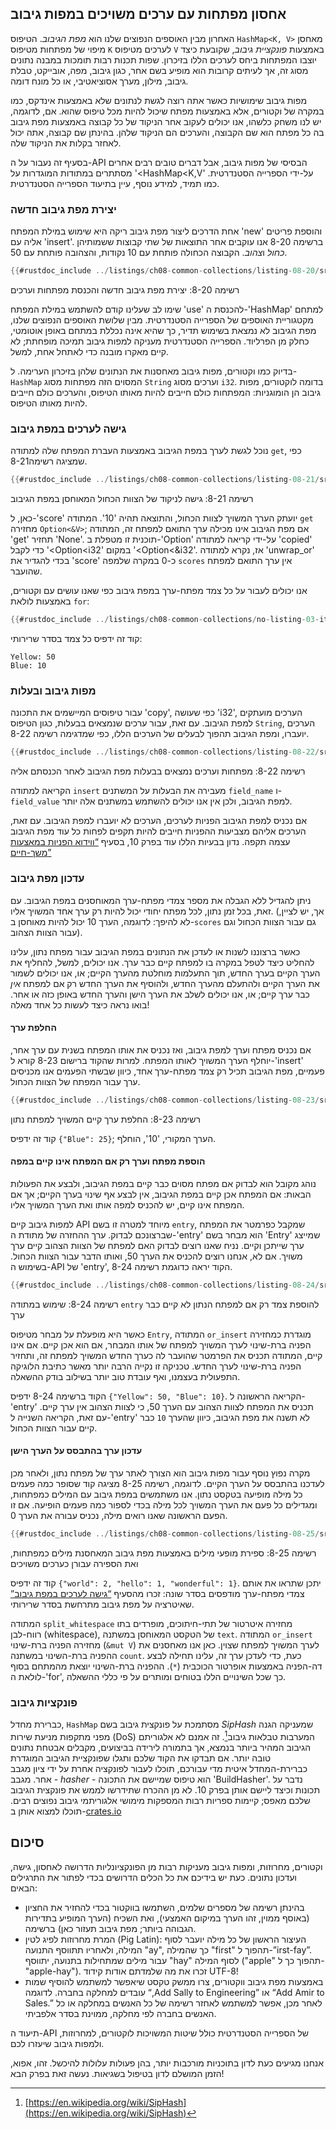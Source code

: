 ## אחסון מפתחות עם ערכים משויכים במפות גיבוב

האחרון מבין האוספים הנפוצים שלנו הוא _מפת הגיבוב_. הטיפוס `HashMap<K, V>` מאחסן מיפוי של מפתחות מטיפוס `K` לערכים מטיפוס `V` באמצעות _פונקציית גיבוב_, שקובעת כיצד יוצבו המפתחות ביחס לערכים הללו בזיכרון. שפות תכנות רבות תומכות במבנה נתונים מסוג זה, אך לעיתים קרובות הוא מופיע בשם אחר, כגון גיבוב, מפה, אובייקט, טבלת גיבוב, מילון, מערך אסוציאטיבי, או כל מונח דומה.

מפות גיבוב שימושיות כאשר אתה רוצה לגשת לנתונים שלא באמצעות אינדקס, כמו במקרה של וקטורים, אלא באמצעות מפתח שיכול להיות מכל טיפוס שהוא. אם, לדוגמה, יש לנו משחק כלשהו, אנו יכולים לעקוב אחר הניקוד של כל קבוצה באמצעות מפת גיבוב בה כל מפתח הוא שם הקבוצה, והערכים הם הניקוד שלהן. בהינתן שם קבוצה, אתה יכול לאחזר בקלות את הניקוד שלה.

בסעיף זה נעבור על ה-API הבסיסי של מפות גיבוב, אבל דברים טובים רבים אחרים מסתתרים במתודות המוגדרות על '<HashMap<K,V' על-ידי הספרייה הסטנדרטית. כמו תמיד, למידע נוסף, עיין בתיעוד הספרייה הסטנדרטית.

### יצירת מפת גיבוב חדשה

אחת הדרכים ליצור מפת גיבוב ריקה היא שימוש במילת המפתח 'new' והוספת פריטים אליה עם 'insert'. ברשימה 8-20 אנו עוקבים אחר התוצאות של שתי קבוצות ששמותיהן _כחול_ ו*צהוב*. הקבוצה הכחולה פותחת עם 10 נקודות, והצהובה פותחת עם 50.

```rust
{{#rustdoc_include ../listings/ch08-common-collections/listing-08-20/src/main.rs:here}}
```

<span class="caption">רשימה 8-20: יצירת מפת גיבוב חדשה והכנסת מפתחות וערכים</span>

שימו לב שעלינו קודם להשתמש במילת המפתח 'use' להכנסת ה-'HashMap' למתחם מקטגוריית האוספים של הספרייה הסטנדרטית. מבין שלושת האוספים הנפוצים שלנו, מפת הגיבוב לא נמצאת בשימוש תדיר, כך שהיא אינה נכללת במתחם באופן אוטומטי, כחלק מן הפרליוד. הספרייה הסטנדרטית מעניקה למפות גיבוב תמיכה מופחתת; לא קיים מאקרו מובנה כדי לאתחל אחת, למשל.

בדיוק כמו וקטורים, מפות גיבוב מאחסנות את הנתונים שלהן בזיכרון הערימה. ל-`HashMap` המסוים הזה מפתחות מסוג `String` וערכים מסוג `i32`. בדומה לוקטורים, מפות גיבוב הן הומוגניות: המפתחות כולם חייבים להיות מאותו הטיפוס, והערכים כולם חייבים להיות מאותו הטיפוס.

### גישה לערכים במפת גיבוב

נוכל לגשת לערך במפת הגיבוב באמצעות העברת המפתח שלה למתודה `get`, כפי שמציגה רשימה8-21.

```rust
{{#rustdoc_include ../listings/ch08-common-collections/listing-08-21/src/main.rs:here}}
```

<span class="caption">רשימה 8-21: גישה לניקוד של הצוות הכחול המאוחסן במפת הגיבוב</span>

כאן, ל-'score' יועתק הערך המשויך לצוות הכחול, והתוצאה תהיה '10'. המתודה `get` מחזירה `Option<&V>`; אם מפת הגיבוב אינו מכילה ערך התואם למפתח זה, המתודה 'get' תחזיר 'None'. תוכנית זו מטפלת ב-'Option' על-ידי קריאה למתודה 'copied' כדי לקבל '<Option<i32' במקום '<Option<&i32'. אז, נקרא למתודה 'unwrap_or' בכדי להגדיר את 'score' כ-0 במקרה שלמפה `scores` אין ערך התואם למפתח שהועבר.

אנו יכולים לעבור על כל צמד מפתח-ערך במפת גיבוב כפי שאנו עושים עם וקטורים, באמצעות לולאת `for`:

```rust
{{#rustdoc_include ../listings/ch08-common-collections/no-listing-03-iterate-over-hashmap/src/main.rs:here}}
```

קוד זה ידפיס כל צמד בסדר שרירותי:

```text
Yellow: 50
Blue: 10
```

### מפות גיבוב ובעלות

עבור טיפוסים המיישמים את התכונה 'copy', כפי שעושה 'i32', הערכים מועתקים למפת הגיבוב. עם זאת, עבור ערכים שנמצאים בבעלות, כגון הטיפוס `String`, הערכים יועברו, ומפת הגיבוב תהפוך לבעלים של הערכים הללו, כפי שמדגימה רשימה 8-22.

```rust
{{#rustdoc_include ../listings/ch08-common-collections/listing-08-22/src/main.rs:here}}
```

<span class="caption">רשימה 8-22: מפתחות וערכים נמצאים בבעלות מפת הגיבוב לאחר הכנסתם אליה</span>

הקריאה למתודה `insert` מעבירה את הבעלות על המשתנים `field_name` ו-`field_value` למפת הגיבוב, ולכן אין אנו יכולים להשתמש במשתנים אלה יותר.

אם נכניס למפת הגיבוב הפניות לערכים, הערכים לא יועברו למפת הגיבוב. עם זאת, הערכים אליהם מצביעות ההפניות חייבים להיות תקפים לפחות כל עוד מפת הגיבוב עצמה תקפה. נדון בבעיות הללו עוד בפרק 10, בסעיף [“ווידוא הפניות במאצעות משך-חיים”][validating-references-with-lifetimes]

### עדכון מפת גיבוב

ניתן להגדיל ללא הגבלה את מספר צמדי מפתח-ערך המאוחסנים במפת הגיבוב. עם זאת, בכל זמן נתון, לכל מפתח יחודי יכול להיות רק ערך אחד המשויך אליו. (אך, יש לציין, לא להיפך: לדוגמה, הערך 10 יכול להיות מאוחסן ב-`scores` גם עבור הצוות הכחול וגם עבור הצוות הצהוב).

כאשר ברצוננו לשנות או לעדכן את הנתונים במפת הגיבוב עבור מפתח נתון, עלינו להחליט כיצד לטפל במקרה בו למפתח קיים כבר ערך. אנו יכולים, למשל, להחליף את הערך הקיים בערך החדש, תוך התעלמות מוחלטת מהערך הקיים; או, אנו יכולים לשמור את הערך הקיים ולהתעלם מהערך החדש, ולהוסיף את הערך החדש רק אם למפתח _אין_ כבר ערך קיים; או, אנו יכולים לשלב את הערך הישן והערך החדש באופן כזה או אחר. בואו נראה כיצד לעשות כל אחד מאלה!

#### החלפת ערך

אם נכניס מפתח וערך למפת גיבוב, ואז נכניס את אותו המפתח בשנית עם ערך אחר, יוחלף הערך המשויך לאותו המפתח. למרות שהקוד ברישום 8-23 קורא ל-'insert' פעמיים, מפת הגיבוב תכיל רק צמד מפתח-ערך אחד, כיוון שבשתי הפעמים אנו מכניסים ערך עבור המפתח של הצוות הכחול.

```rust
{{#rustdoc_include ../listings/ch08-common-collections/listing-08-23/src/main.rs:here}}
```

<span class="caption">רשימה 8-23: החלפת ערך קיים המשויך למפתח נתון</span>

קוד זה ידפיס `{"Blue": 25}`; הערך המקורי, '10', הוחלף.

<!-- Old headings. Do not remove or links may break. -->

<a id="only-inserting-a-value-if-the-key-has-no-value"></a>

#### הוספת מפתח וערך רק אם המפתח אינו קיים במפה

נוהג מקובל הוא לבדוק אם מפתח מסוים כבר קיים במפת הגיבוב, ולבצע את הפעולות הבאות: אם המפתח אכן קיים במפת הגיבוב, אין לבצע אף שינוי בערך הקיים; אך אם המפתח אינו קיים, יש להכניס למפה אותו ואת הערך המשויך אליו.

למפות גיבוב קיים API מיוחד למטרה זו בשם `entry`, שמקבל כפרמטר את המפתח שברצונכם לבדוק. ערך ההחזרה של מתודת ה-'entry' הוא מבחר בשם 'Entry' שמייצג ערך שייתכן וקיים. נניח שאנו רוצים לבדוק האם למפתח של הצוות הצהוב קיים ערך משויך. אם לא, אנחנו רוצים להכניס את הערך 50, ואותו הדבר עבור הצוות הכחול. בשימוש ה-API של 'entry', הקוד יראה כדוגמת רשימה 8-24.

```rust
{{#rustdoc_include ../listings/ch08-common-collections/listing-08-24/src/main.rs:here}}
```

<span class="caption">רשימה 8-24: שימוש במתודה `entry` להוספת צמד רק אם למפתח הנתון לא קיים כבר ערך</span>

כאשר היא מופעלת על מבחר מטיפוס `Entry`, המתודה `or_insert` מוגדרת כמחזירה הפניה ברת-שינוי לערך המשויך למפתח של אותו המבחר, אם הוא אכן קיים. אם אינו קיים, המתודה תכניס את הפרמטר שהועבר לה כערך החדש המשויך למפתח זה, ותחזיר הפניה ברת-שינוי לערך החדש. טכניקה זו נקייה הרבה יותר מאשר כתיבת הלוגיקה התפעולית בעצמנו, ואף עובדת טוב יותר בשילוב בודק ההשאלה.

הקוד ברשימה 8-24 ידפיס `{"Yellow": 50, "Blue": 10}`. הקריאה הראשונה ל-'entry' תכניס את המפתח לצוות הצהוב עם הערך 50, כי לצוות הצהוב אין ערך קיים. עם זאת, הקריאה השנייה ל-'entry' לא תשנה את מפת הגיבוב, כיוון שהערך `10` כבר קיים עבור הצוות הכחול.

#### עדכון ערך בהתבסס על הערך הישן

מקרה נפוץ נוסף עבור מפות גיבוב הוא הצורך לאתר ערך של מפתח נתון, ולאחר מכן לעדכנו בהתבסס על הערך הקיים. לדוגמה, רשימה 8-25 מציגה קוד שסופר כמה פעמים כל מילה מופיעה בטקסט נתון. אנו משתמשים במפת גיבוב עם המילים כמפתחות, ומגדילים כל פעם את הערך המשויך לכל מילה בכדי לספור כמה פעמים הופיעה. אם זו הפעם הראשונה שאנו רואים מילה, נכניס עבורה את הערך 0.

```rust
{{#rustdoc_include ../listings/ch08-common-collections/listing-08-25/src/main.rs:here}}
```

<span class="caption">רשימה 8-25: ספירת מופעי מילים באמצעות מפת גיבוב המאחסנת מילים כמפתחות, ואת הספירה עבורן כערכים משויכים </span>

קוד זה ידפיס `{"world": 2, "hello": 1, "wonderful": 1}`. יתכן שתראו את אותם צמדי מפתח-ערך מודפסים בסדר שונה: זכרו מהסעיף [“גישה לערכים במפת גיבוב”][access]<!-- ignore --> שאיטרציה על מפת גיבוב מתרחשת בסדר שרירותי.

המתודה `split_whitespace` מחזירה איטרטור של תתי-חיתוכים, מופרדים בתו רווח-לבן (whitespace), של הטקסט המאוחסן במשתנה `text`. המתודה `or_insert` מחזירה הפניה ברת-שינוי (`&mut V`) לערך המשויך למפתח שצוין. כאן אנו מאחסנים את ההפניה ברת-השינוי במשתנה `count`. כעת, כדי לעדכן ערך זה, עלינו תחילה לבצע דה-הפניה באמצעות אופרטור הכוכבית (`*`). ההפניה ברת-השינוי יוצאת מהמתחם בסוף לולאת ה-'for', כך שכל השינויים הללו בטוחים ומותרים על פי כללי ההשאלה.

### פונקציות גיבוב

כברירת מחדל, `HashMap` מסתמכת על פונקצית גיבוב בשם _SipHash_ שמעניקה הגנה מפני מתקפות מניעת שירות (DoS) המערבות טבלאות גיבוב[^siphash]<!-- ignore -->. זה אמנם לא אלגוריתם הגיבוב המהיר ביותר בנמצא, אך בתמורה לירידה בביצועים, מקבלים אבטחת נתונים טובה יותר. אם תבדקו את הקוד שלכם ותגלו שפונקציית הגיבוב המוגדרת כברירת-המחדל איטית מדי עבורכם, תוכלו לעבור לפונקציה אחרת על ידי ציון מגבב אחר. מגבב - _hasher_ - הוא טיפוס שמיישם את התכונה 'BuildHasher'. נדבר על תכונות וכיצד ליישם אותן בפרק 10. לא מן ההכרח שתידרשו לממש את פונקצית הגיבוב שלכם מאפס; קיימות ספריות רבות המספקות מימושי אלגוריתמי גיבוב נפוצים רבים. תוכלו למצוא אותן ב-[crates.io](https://crates.io/)<!-- ignore -->
[^siphash]: [https://en.wikipedia.org/wiki/SipHash](https://en.wikipedia.org/wiki/SipHash)

## סיכום

וקטורים, מחרוזות, ומפות גיבוב מעניקות רבות מן הפונקציונליות הדרושה לאחסון, גישה, ועדכון נתונים. כעת יש בידיכם את כל הכלים הדרושים בכדי לפתור את התרגילים הבאים:

- בהינתן רשימה של מספרים שלמים, השתמשו בווקטור בכדי להחזיר את החציון (באוסף ממוין, זהו הערך במיקום האמצעי), ואת השכיח (הערך המופיע בתדירות הגבוהה ביותר; מפת גיבוב תעזור כאן) ברשימה.
- המרת מחרוזות לפיג לטין (Pig Latin): העיצור הראשון של כל מילה יועבר לסוף המילה, ולאחריו תתווסף התנועה "ay", כך שהמילה "first" תהפוך ל-”irst-fay”. עבור מילים שמתחילות בתנועה, יתווסף "hay" לסוף המילה ("apple" תהפוך כך ל-"apple-hay"). זכרו את מה שלמדתם אודות קידוד UTF-8!
- באמצעות מפת גיבוב ווקטורים, צרו ממשק טקסט שיאפשר למשתמש להוסיף שמות עובדים למחלקה בחברה. לדוגמה “,Add Sally to Engineering” או “Add Amir to Sales.” לאחר מכן, אפשר למשתמש לאחזר רשימה של כל האנשים במחלקה או כל האנשים בחברה לפי מחלקה, ממוינת בסדר אלפביתי.

תיעוד ה-API של הספרייה הסטנדרטית כולל שיטות המשויכות לוקטורים, למחרוזות, ולמפות גיבוב שיעזרו לכם.

אנחנו מגיעים כעת לדון בתוכניות מורכבות יותר, בהן פעולות עלולות להיכשל. זהו, אפוא, הזמן המושלם לדון בטיפול בשגיאות. נעשה זאת בפרק הבא!

[validating-references-with-lifetimes]: ch10-03-lifetime-syntax.html#validating-references-with-lifetimes
[access]: #accessing-values-in-a-hash-map

